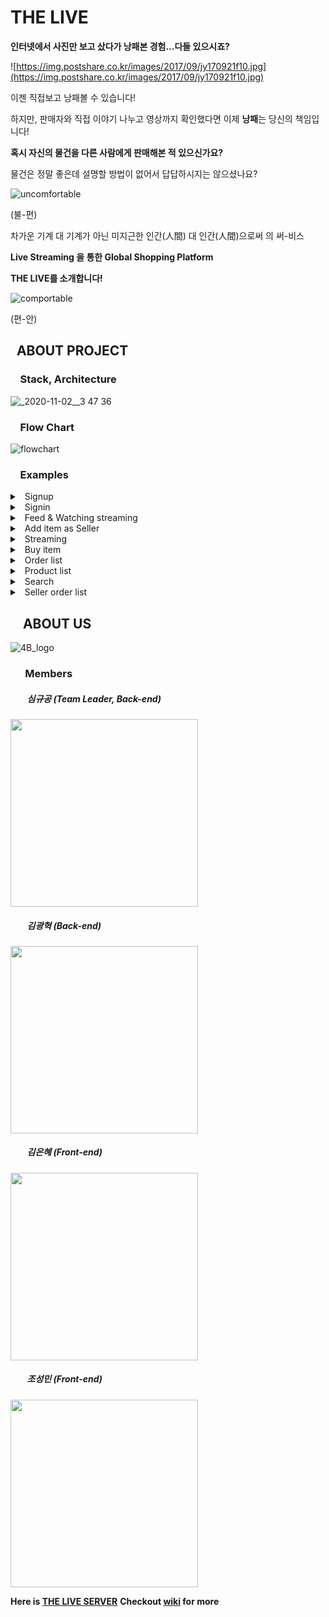 # THE LIVE

**인터넷에서 사진만 보고 샀다가 낭패본 경험...다들 있으시죠?**

![https://img.postshare.co.kr/images/2017/09/jy170921f10.jpg](https://img.postshare.co.kr/images/2017/09/jy170921f10.jpg)

이젠 직접보고 낭패볼 수 있습니다!

하지만, 판매자와 직접 이야기 나누고 영상까지 확인했다면 이제 **낭패**는 당신의 책임입니다!

**혹시 자신의 물건을 다른 사람에게 판매해본 적 있으신가요?**

물건은 정말 좋은데 설명할 방법이 없어서 답답하시지는 않으셨나요?

![uncomfortable](https://user-images.githubusercontent.com/66895623/99763404-1f6aed00-2b3e-11eb-93f2-232ba15c6bc9.png)

(불-편)


차가운 기계 대 기계가 아닌 미지근한 인간(人間) 대 인간(人間)으로써 의 써-비스

**Live Streaming 을 통한 Global Shopping Platform**

 **THE LIVE를 소개합니다!**

![comportable](https://user-images.githubusercontent.com/66895623/99763383-0d894a00-2b3e-11eb-99be-f90f14804687.png)

(편-안)

## &nbsp;&nbsp;ABOUT PROJECT
### &nbsp;&nbsp;&nbsp;&nbsp;Stack, Architecture
![_2020-11-02__3 47 36](https://user-images.githubusercontent.com/66895623/97844098-c291c900-1d2d-11eb-8c06-9fdacade1d26.png)

### &nbsp;&nbsp;&nbsp;&nbsp;Flow Chart
![flowchart](https://user-images.githubusercontent.com/66895623/97844170-e228f180-1d2d-11eb-9740-29c98bb4e175.jpeg)

### &nbsp;&nbsp;&nbsp;&nbsp;Examples

<details>
<summary>&nbsp;&nbsp;Signup</summary>
<img src="https://user-images.githubusercontent.com/66895623/97937334-bc4d2c80-1dc1-11eb-83c6-1957d1fe4bd2.gif" width="300">
<img src="https://user-images.githubusercontent.com/66895623/97937926-6bd6ce80-1dc3-11eb-8627-21254fab84ac.gif" width="300">
</details>

<details>
<summary>&nbsp;&nbsp;Signin</summary>

### Local Login
<img src="https://user-images.githubusercontent.com/66895623/97938029-af313d00-1dc3-11eb-8adf-d9cb617da980.gif" width="300">

### Google Oauth Login
<img src="https://user-images.githubusercontent.com/66895623/97938172-1222d400-1dc4-11eb-8590-4edb45afd0c2.gif" width="300">

</details>

<details>
<summary>&nbsp;&nbsp;Feed & Watching streaming</summary>
<img src="https://user-images.githubusercontent.com/66895623/97938349-8cebef00-1dc4-11eb-8e4b-5a3bfccd8d6e.gif" width="300">
<img src="https://user-images.githubusercontent.com/66895623/97938405-ac831780-1dc4-11eb-8d4c-9aaa727655e1.gif" width="300">
</details>

<details>
<summary>&nbsp;&nbsp;Add item as Seller</summary>
<img src="https://user-images.githubusercontent.com/66895623/97938567-14396280-1dc5-11eb-9664-2568165aad7b.gif" width="300">
</details>

<details>
<summary>&nbsp;&nbsp;Streaming</summary>
<img src="https://user-images.githubusercontent.com/66895623/97938641-3df28980-1dc5-11eb-8339-04c4fc5f76b1.gif" width="300">
<img src="https://user-images.githubusercontent.com/66895623/97938793-b48f8700-1dc5-11eb-9002-a9cf95182f48.gif" width="300">

</details>

<details>
<summary>&nbsp;&nbsp;Buy item</summary>
<img src="https://user-images.githubusercontent.com/66895623/97938912-00423080-1dc6-11eb-8cf6-4ae1337a929e.gif" width="300">
</details>

<details>
<summary>&nbsp;&nbsp;Order list</summary>
<img src="https://user-images.githubusercontent.com/66895623/97939003-40091800-1dc6-11eb-80cf-36770724a209.gif" width="300">
</details>

<details>
<summary>&nbsp;&nbsp;Product list</summary>
<img src="https://user-images.githubusercontent.com/66895623/97939125-96765680-1dc6-11eb-82dd-e261da8c6a97.gif" width="300">
</details>

<details>
<summary>&nbsp;&nbsp;Search</summary>
<img src="https://user-images.githubusercontent.com/66895623/97939389-b9a10600-1dc6-11eb-8299-11b3147d2b42.gif" width="300">
</details>

<details>
<summary>&nbsp;&nbsp;Seller order list</summary>
<img src="https://user-images.githubusercontent.com/66895623/97940231-f4a33980-1dc6-11eb-8c3f-d6c9f813b998.gif" width="300">
</details>

## &nbsp;&nbsp;&nbsp;&nbsp;ABOUT US
![4B_logo](https://user-images.githubusercontent.com/66895623/97844055-aee66280-1d2d-11eb-84f7-da98008a92af.png)
### &nbsp;&nbsp;&nbsp;&nbsp;&nbsp;&nbsp;Members

##### &nbsp;&nbsp;&nbsp;&nbsp;&nbsp;&nbsp;&nbsp;&nbsp;심규공 (Team Leader, Back-end)
<img src="https://user-images.githubusercontent.com/66895623/97845386-e5bd7800-1d2f-11eb-9c95-0d696e82af5a.jpg" width="300">

##### &nbsp;&nbsp;&nbsp;&nbsp;&nbsp;&nbsp;&nbsp;&nbsp;김광혁 (Back-end)
<img src="https://user-images.githubusercontent.com/66895623/97846570-8a8c8500-1d31-11eb-96be-26950ea8f783.jpg" width="300">

##### &nbsp;&nbsp;&nbsp;&nbsp;&nbsp;&nbsp;&nbsp;&nbsp;김은혜 (Front-end)
<img src="https://user-images.githubusercontent.com/66895623/97847132-7301cc00-1d32-11eb-8cfe-66f7049593ac.jpeg" width="300">

##### &nbsp;&nbsp;&nbsp;&nbsp;&nbsp;&nbsp;&nbsp;&nbsp;조성민 (Front-end)
<img src="https://user-images.githubusercontent.com/66895623/97845662-3208b800-1d30-11eb-8f36-82ba3b55a720.jpg" width="300">

**Here is [THE LIVE SERVER](https://github.com/p33a33/THE_LIVE_SERVER)**
**Checkout [wiki](https://github.com/p33a33/THE_LIVE_CLIENT/wiki) for more**
